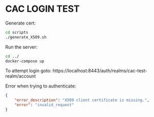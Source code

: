 # CAC LOGIN TEST

Generate cert: 
```sh
cd scripts
./generate_X509.sh
```

Run the server: 
```sh
cd ../
docker-compose up
```

To attempt login goto: 
https://localhost:8443/auth/realms/cac-test-realm/account

Error when trying to authenticate:
```json
{
    "error_description": "X509 client certificate is missing.",
    "error": "invalid_request"
}
```
